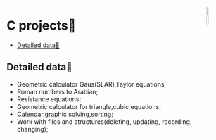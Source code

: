 <a href="https://www.geeksforgeeks.org/c-language-introduction/"><img src="https://img.icons8.com/?size=512&id=40670&format=png" align="right" width="10%"></a>
# C projects🦾
-  [Detailed data📃](#Detailed-data📃)

## Detailed data📃
* Geometric calculator Gaus(SLAR),Taylor equations;
* Roman numbers to Arabian;
* Resistance equations;
* Geometric calculator for triangle,cubic equations;
* Calendar,graphic solving,sorting;
* Work with files and structures(deleting, updating, recording, changing);
